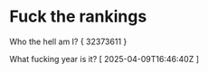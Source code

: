 # Fuck the rankings

Who the hell am I?
{ 32373611 }

What fucking year is it?
[ 2025-04-09T16:46:40Z ]
